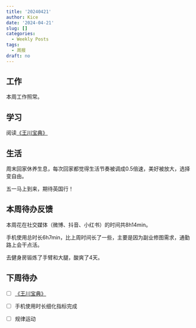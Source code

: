 ```yaml
---
title: '20240421'
author: Kice
date: '2024-04-21'
slug: []
categories:
  - Weekly Posts
tags:
  - 周报
draft: no
---
```


## 工作

本周工作照常。

## 学习

阅读[《王川宝典》](https://twitter.com/OdysseysEth/status/1749984271388008782)

## 生活

周末回家休养生息，每次回家都觉得生活节奏被调成0.5倍速，美好被放大，选择变自由。

五一马上到来，期待英国行！

## 本周待办反馈

本周花在社交媒体（微博、抖音、小红书）的时间共8h14min。

手机使用总时长6h7min，比上周时间长了一些，主要是因为副业修图需求，通勤路上会干点活。

去健身房锻炼了手臂和大腿，酸爽了4天。

## 下周待办

- [ ] [《王川宝典》](https://twitter.com/OdysseysEth/status/1749984271388008782)
- [ ] 手机使用时长细化指标完成
- [ ] 规律运动


